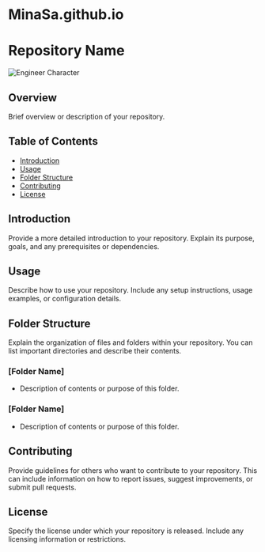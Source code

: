 # MinaSa.github.io
# Repository Name
![Engineer Character](https://octodex.github.com/manufacturetocat.png)
## Overview
Brief overview or description of your repository.

## Table of Contents
- [Introduction](#introduction)
- [Usage](#usage)
- [Folder Structure](#folder-structure)
- [Contributing](#contributing)
- [License](#license)

## Introduction
Provide a more detailed introduction to your repository. Explain its purpose, goals, and any prerequisites or dependencies.

## Usage
Describe how to use your repository. Include any setup instructions, usage examples, or configuration details.

## Folder Structure
Explain the organization of files and folders within your repository. You can list important directories and describe their contents.

### [Folder Name]
- Description of contents or purpose of this folder.

### [Folder Name]
- Description of contents or purpose of this folder.

## Contributing
Provide guidelines for others who want to contribute to your repository. This can include information on how to report issues, suggest improvements, or submit pull requests.

## License
Specify the license under which your repository is released. Include any licensing information or restrictions.
